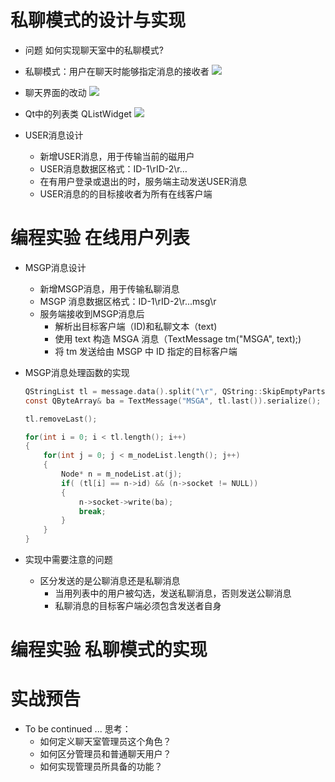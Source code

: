 # 私聊模式的设计与实现
- 问题
    如何实现聊天室中的私聊模式?

- 私聊模式：用户在聊天时能够指定消息的接收者
    ![](_v_images_/.png)

- 聊天界面的改动
    ![](_v_images_/.png)

- Qt中的列表类 QListWidget
    ![](_v_images_/.png)

-  USER消息设计
    - 新增USER消息，用于传输当前的磁用户
    - USER消息数据区格式：ID-1\rID-2\r…
    - 在有用户登录或退出的时，服务端主动发送USER消息
    - USER消息的的目标接收者为所有在线客户端

# 编程实验 在线用户列表

- MSGP消息设计
    - 新增MSGP消息，用于传输私聊消息
    - MSGP 消息数据区格式：ID-1\rID-2\r...msg\r
    - 服务端接收到MSGP消息后
        - 解析出目标客户端（ID)和私聊文本（text)
        - 使用 text 构造 MSGA 消息（TextMessage tm("MSGA", text);)
        - 将 tm 发送给由 MSGP 中 ID 指定的目标客户端

-  MSGP消息处理函数的实现

    ```c
    QStringList tl = message.data().split("\r", QString::SkipEmptyParts);
    const QByteArray& ba = TextMessage("MSGA", tl.last()).serialize();

    tl.removeLast();

    for(int i = 0; i < tl.length(); i++)
    {
        for(int j = 0; j < m_nodeList.length(); j++)
        {
            Node* n = m_nodeList.at(j);
            if( (tl[i] == n->id) && (n->socket != NULL))
            {
                n->socket->write(ba);
                break;
            }
        }
    }
    ```

- 实现中需要注意的问题
    - 区分发送的是公聊消息还是私聊消息
        - 当用列表中的用户被勾选，发送私聊消息，否则发送公聊消息
        - 私聊消息的目标客户端必须包含发送者自身

# 编程实验 私聊模式的实现

# 实战预告
- To be continued ...
    思考：
    - 如何定义聊天室管理员这个角色？
    - 如何区分管理员和普通聊天用户？
    - 如何实现管理员所具备的功能？
